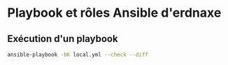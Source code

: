 # Playbook et rôles Ansible d'erdnaxe

## Exécution d'un playbook

```bash
ansible-playbook -bK local.yml --check --diff
```

